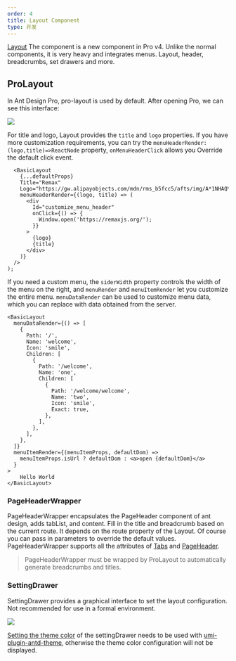 ```yaml
---
order: 4
title: Layout Component
type: 开发
---
```


[Layout](https://github.com/ant-design/ant-design-pro-layout) The component is a new component in Pro v4. Unlike the normal components, it is very heavy and integrates menus. Layout, header, breadcrumbs, set drawers and more.

## ProLayout

In Ant Design Pro, pro-layout is used by default. After opening Pro, we can see this interface:

![](https://gw.alipayobjects.com/zos/antfincdn/qsgVmsWOrR/C8C775E0-6429-4B73-8CFD-F312ACCE9905.png)

For title and logo, Layout provides the `title` and `logo` properties. If you have more customization requirements, you can try the `menuHeaderRender: (logo,title)=>ReactNode` property, `onMenuHeaderClick` allows you Override the default click event.

```tsx
  <BasicLayout
    {...defaultProps}
    Title="Remax"
    Logo="https://gw.alipayobjects.com/mdn/rms_b5fcc5/afts/img/A*1NHAQYduQiQAAAAAAAAAAABkARQnAQ"
    menuHeaderRender={(logo, title) => (
      <div
        Id="customize_menu_header"
        onClick={() => {
          Window.open('https://remaxjs.org/');
        }}
      >
        {logo}
        {title}
      </div>
    )}
  />
);
```

If you need a custom menu, the `siderWidth` property controls the width of the menu on the right, and `menuRender` and `menuItemRender` let you customize the entire menu. `menuDataRender` can be used to customize menu data, which you can replace with data obtained from the server.

```tsx
<BasicLayout
  menuDataRender={() => [
    {
      Path: '/',
      Name: 'welcome',
      Icon: 'smile',
      Children: [
        {
          Path: '/welcome',
          Name: 'one',
          Children: [
            {
              Path: '/welcome/welcome',
              Name: 'two',
              Icon: 'smile',
              Exact: true,
            },
          ],
        },
      ],
    },
  ]}
  menuItemRender={(menuItemProps, defaultDom) =>
    menuItemProps.isUrl ? defaultDom : <a>open {defaultDom}</a>
  }
>
    Hello World
</BasicLayout>
```

### PageHeaderWrapper

PageHeaderWrapper encapsulates the PageHeader component of ant design, adds tabList, and content. Fill in the title and breadcrumb based on the current route. It depends on the route property of the Layout. Of course you can pass in parameters to override the default values. PageHeaderWrapper supports all the attributes of [Tabs](https://ant.design/components/tabs-cn/) and [PageHeader](https://ant.design/components/page-header-cn/).

> PageHeaderWrapper must be wrapped by ProLayout to automatically generate breadcrumbs and titles.

### SettingDrawer

SettingDrawer provides a graphical interface to set the layout configuration. Not recommended for use in a formal environment.

![](https://gw.alipayobjects.com/zos/antfincdn/iITLeL7TVb/6ED60335-2A24-4C13-91CE-FD782FB2D219.png)

[Setting the theme color](/docs/dynamic-theme) of the settingDrawer needs to be used with [umi-plugin-antd-theme](https://github.com/chenshuai2144/umi-plugin-antd-theme), otherwise the theme color configuration will not be displayed.
